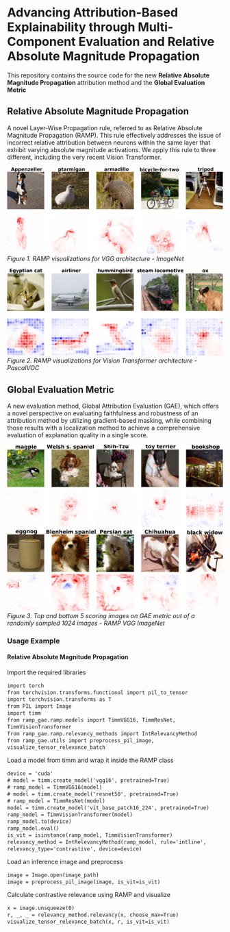 # Advancing Attribution-Based Explainability through Multi-Component Evaluation and Relative Absolute Magnitude Propagation

This repository contains the source code for the new __Relative Absolute Magnitude Propagation__ attribution method and the __Global Evaluation Metric__

## Relative Absolute Magnitude Propagation

A novel Layer-Wise Propagation rule, referred to as Relative Absolute Magnitude Propagation (RAMP). This rule effectively addresses the issue of incorrect relative attribution between neurons within the same layer that exhibit varying absolute magnitude activations. We apply this rule to three different, including the very recent Vision Transformer.

![Alt text](images/image-1.png)
*Figure 1. RAMP visualizations for VGG architecture - ImageNet*

![Alt text](images/image-2.png)
*Figure 2. RAMP visualizations for Vision Transformer architecture - PascalVOC*

## Global Evaluation Metric

A new evaluation method, Global Attribution Evaluation (GAE), which offers a novel perspective on evaluating faithfulness and robustness of an attribution method by utilizing gradient-based masking, while combining those results with a localization method to achieve a comprehensive evaluation of explanation quality in a single score.

![Alt text](images/image-4.png)
*Figure 3. Top and bottom 5 scoring images on GAE metric out of a randomly sampled 1024 images - RAMP VGG ImageNet*

### Usage Example
#### Relative Absolute Magnitude Propagation
Import the required libraries
```
import torch
from torchvision.transforms.functional import pil_to_tensor
import torchvision.transforms as T
from PIL import Image
import timm
from ramp_gae.ramp.models import TimmVGG16, TimmResNet, TimmVisionTransformer
from ramp_gae.ramp.relevancy_methods import IntRelevancyMethod
from ramp_gae.utils import preprocess_pil_image, visualize_tensor_relevance_batch
```
Load a model from timm and wrap it inside the RAMP class
```
device = 'cuda'
# model = timm.create_model('vgg16', pretrained=True)
# ramp_model = TimmVGG16(model)
# model = timm.create_model('resnet50', pretrained=True)
# ramp_model = TimmResNet(model)
model = timm.create_model('vit_base_patch16_224', pretrained=True)
ramp_model = TimmVisionTransformer(model)
ramp_model.to(device)
ramp_model.eval()
is_vit = isinstance(ramp_model, TimmVisionTransformer)
relevancy_method = IntRelevancyMethod(ramp_model, rule='intline', relevancy_type='contrastive', device=device)
```
Load an inference image and preprocess
```
image = Image.open(image_path)
image = preprocess_pil_image(image, is_vit=is_vit)
```
Calculate contrastive relevance using RAMP and visualize
```
x = image.unsqueeze(0)
r, _, _ = relevancy_method.relevancy(x, choose_max=True)
visualize_tensor_relevance_batch(x, r, is_vit=is_vit)
```